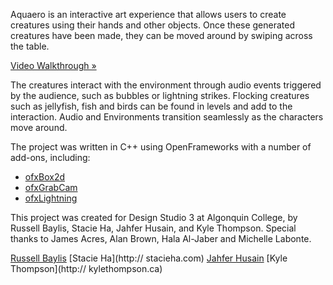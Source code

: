Aquaero is an interactive art experience that allows users to create creatures using their hands and other objects. Once these generated creatures have been made, they can be moved around by swiping across the table.

[Video Walkthrough »](http://vimeo.com/40615509)

The creatures interact with the environment through audio events triggered by the audience, such as bubbles or lightning strikes. Flocking creatures such as jellyfish, fish and birds can be found in levels and add to the interaction. Audio and Environments transition seamlessly as the characters move around.

The project was written in C++ using OpenFrameworks with a number of add-ons, including:
- [ofxBox2d](https://github.com/vanderlin/ofxBox2d/)
- [ofxGrabCam](https://github.com/elliotwoods/ofxGrabCam/)
- [ofxLightning](https://github.com/companje/ofxLightning)

This project was created for Design Studio 3 at Algonquin College, by Russell Baylis, Stacie Ha, Jahfer Husain, and Kyle Thompson. Special thanks to James Acres, Alan Brown, Hala Al-Jaber and Michelle Labonte.

[Russell Baylis](http://rbaylis.com	)
[Stacie Ha](http:// stacieha.com)
[Jahfer Husain](http://jahfer.com) 
[Kyle Thompson](http:// kylethompson.ca)